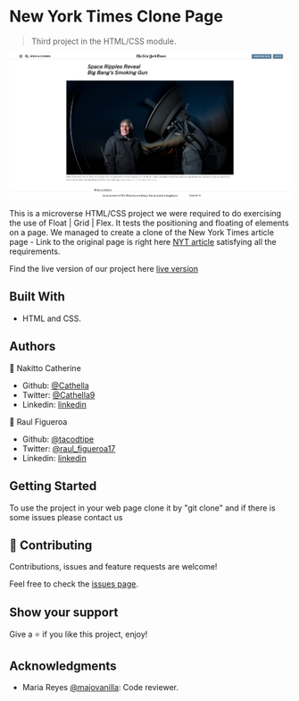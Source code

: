 # New York Times Clone Page

> Third project in the HTML/CSS module.

![screenshot](./app_screenshot.png)

This is a microverse HTML/CSS project we were required to do exercising the use of Float | Grid | Flex. It tests the positioning and floating of elements on a page. We managed to create a clone of the New York Times article page - Link to the original page is right here [NYT article](https://www.nytimes.com/2014/03/18/science/space/detection-of-waves-in-space-buttresses-landmark-theory-of-big-bang.html?_r=0) satisfying all the requirements.

Find the live version of our project here [live version](https://raw.githack.com/tacodtripe/New-York-Times-Clone-Page/master/index.html)

## Built With

- HTML and CSS.

## Authors

👤 Nakitto Catherine

- Github: [@Cathella](https://github.com/Cathella)
- Twitter: [@Cathella9](https://twitter.com/cathella9)
- Linkedin: [linkedin](https://www.linkedin.com/in/catherine-nakitto-51ba2a40/)

👤 Raul Figueroa

- Github: [@tacodtipe](https://github.com/tacodtripe)
- Twitter: [@raul_figueroa17](https://twitter.com/raul_figueroa17)
- Linkedin: [linkedin](https://www.linkedin.com/in/luis-raul-figueroa-soto-63411118a/)

## Getting Started

To use the project in your web page clone it by "git clone" and if there is some issues please contact us

## 🤝 Contributing

Contributions, issues and feature requests are welcome!

Feel free to check the [issues page](issues/).

## Show your support

Give a ⭐️ if you like this project, enjoy!

## Acknowledgments
- Maria Reyes [@majovanilla](https://github.com/majovanilla): Code reviewer.
